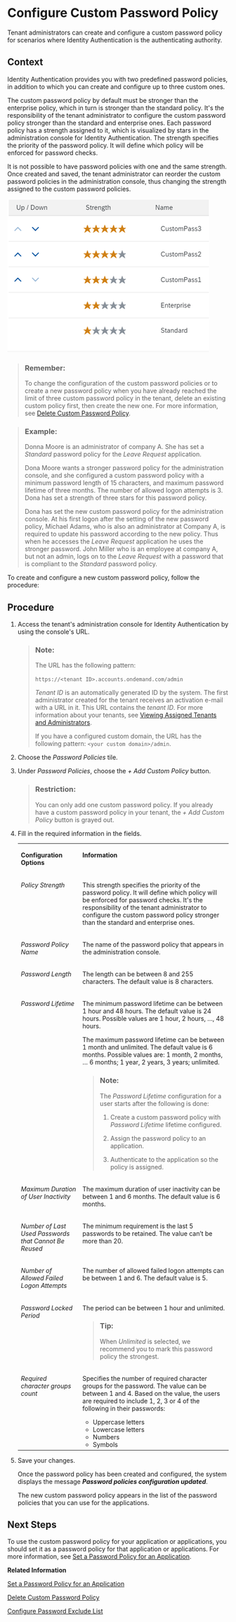 <!-- loio67bece21d0fb4e66b3341e9093c64f58 -->

# Configure Custom Password Policy

Tenant administrators can create and configure a custom password policy for scenarios where Identity Authentication is the authenticating authority.



## Context

Identity Authentication provides you with two predefined password policies, in addition to which you can create and configure up to three custom ones.

The custom password policy by default must be stronger than the enterprise policy, which in turn is stronger than the standard policy. It's the responsibility of the tenant administrator to configure the custom password policy stronger than the standard and enterprise ones. Each password policy has a strength assigned to it, which is visualized by stars in the administration console for Identity Authentication. The strength specifies the priority of the password policy. It will define which policy will be enforced for password checks.

It is not possible to have password policies with one and the same strength. Once created and saved, the tenant administrator can reorder the custom password policies in the administration console, thus changing the strength assigned to the custom password policies.

![](images/Password_Policy_Strength_c8d2c08.png)

> ### Remember:  
> To change the configuration of the custom password policies or to create a new password policy when you have already reached the limit of three custom password policy in the tenant, delete an existing custom policy first, then create the new one. For more information, see [Delete Custom Password Policy](delete-custom-password-policy-697fd2b.md).

> ### Example:  
> Donna Moore is an administrator of company A. She has set a *Standard* password policy for the *Leave Request* application.
> 
> Dona Moore wants a stronger password policy for the administration console, and she configured a custom password policy with a minimum password length of 15 characters, and maximum password lifetime of three months. The number of allowed logon attempts is 3. Dona has set a strength of three stars for this password policy.
> 
> Dona has set the new custom password policy for the administration console. At his first logon after the setting of the new password policy, Michael Adams, who is also an administrator at Company A, is required to update his password according to the new policy. Thus when he accesses the *Leave Request* application he uses the stronger password. John Miller who is an employee at company A, but not an admin, logs on to the *Leave Request* with a password that is compliant to the *Standard* password policy.

To create and configure a new custom password policy, follow the procedure:



## Procedure

1.  Access the tenant's administration console for Identity Authentication by using the console's URL.

    > ### Note:  
    > The URL has the following pattern:
    > 
    > `https://<tenant ID>.accounts.ondemand.com/admin`
    > 
    > *Tenant ID* is an automatically generated ID by the system. The first administrator created for the tenant receives an activation e-mail with a URL in it. This URL contains the *tenant ID*. For more information about your tenants, see [Viewing Assigned Tenants and Administrators](../viewing-assigned-tenants-and-administrators-f56e6f2.md).
    > 
    > If you have a configured custom domain, the URL has the following pattern: `<your custom domain>/admin`.

2.  Choose the *Password Policies* tile.

3.  Under *Password Policies*, choose the *\+ Add Custom Policy* button.

    > ### Restriction:  
    > You can only add one custom password policy. If you already have a custom password policy in your tenant, the *\+ Add Custom Policy* button is grayed out.

4.  Fill in the required information in the fields.


    <table>
    <tr>
    <th valign="top">

    Configuration Options


    
    </th>
    <th valign="top">

    Information


    
    </th>
    </tr>
    <tr>
    <td valign="top">

    *Policy Strength*


    
    </td>
    <td valign="top">

    This strength specifies the priority of the password policy. It will define which policy will be enforced for password checks. It's the responsibility of the tenant administrator to configure the custom password policy stronger than the standard and enterprise ones.


    
    </td>
    </tr>
    <tr>
    <td valign="top">

    *Password Policy Name*


    
    </td>
    <td valign="top">

    The name of the password policy that appears in the administration console.


    
    </td>
    </tr>
    <tr>
    <td valign="top">

    *Password Length*


    
    </td>
    <td valign="top">

    The length can be between 8 and 255 characters. The default value is 8 characters.


    
    </td>
    </tr>
    <tr>
    <td valign="top">

    *Password Lifetime*


    
    </td>
    <td valign="top">

    The minimum password lifetime can be between 1 hour and 48 hours. The default value is 24 hours. Possible values are 1 hour, 2 hours, …, 48 hours.

    The maximum password lifetime can be between 1 month and unlimited. The default value is 6 months. Possible values are: 1 month, 2 months, … 6 months; 1 year, 2 years, 3 years; unlimited.

    > ### Note:  
    > The *Password Lifetime* configuration for a user starts after the following is done:
    > 
    > 1.  Create a custom password policy with *Password Lifetime* lifetime configured.
    > 
    > 2.  Assign the password policy to an application.
    > 3.  Authenticate to the application so the policy is assigned.


    
    </td>
    </tr>
    <tr>
    <td valign="top">

    *Maximum Duration of User Inactivity*


    
    </td>
    <td valign="top">

    The maximum duration of user inactivity can be between 1 and 6 months. The default value is 6 months.


    
    </td>
    </tr>
    <tr>
    <td valign="top">

    *Number of Last Used Passwords that Cannot Be Reused*


    
    </td>
    <td valign="top">

    The minimum requirement is the last 5 passwords to be retained. The value can’t be more than 20.


    
    </td>
    </tr>
    <tr>
    <td valign="top">

    *Number of Allowed Failed Logon Attempts*


    
    </td>
    <td valign="top">

    The number of allowed failed logon attempts can be between 1 and 6. The default value is 5.


    
    </td>
    </tr>
    <tr>
    <td valign="top">

    *Password Locked Period*


    
    </td>
    <td valign="top">

    The period can be between 1 hour and unlimited.

    > ### Tip:  
    > When *Unlimited* is selected, we recommend you to mark this password policy the strongest.


    
    </td>
    </tr>
    <tr>
    <td valign="top">

    *Required character groups count*


    
    </td>
    <td valign="top">

    Specifies the number of required character groups for the password. The value can be between 1 and 4. Based on the value, the users are required to include 1, 2, 3 or 4 of the following in their passwords:

    -   Uppercase letters
    -   Lowercase letters
    -   Numbers
    -   Symbols


    
    </td>
    </tr>
    </table>
    
5.  Save your changes.

    Once the password policy has been created and configured, the system displays the message ***Password policies configuration updated***.

    The new custom password policy appears in the list of the password policies that you can use for the applications.




## Next Steps

To use the custom password policy for your application or applications, you should set it as a password policy for that application or applications. For more information, see [Set a Password Policy for an Application](set-a-password-policy-for-an-application-04a6e45.md).

**Related Information**  


[Set a Password Policy for an Application](set-a-password-policy-for-an-application-04a6e45.md "As a tenant administrator, you can set a password policy that matches your application logon requirements.")

[Delete Custom Password Policy](delete-custom-password-policy-697fd2b.md "As a tenant administrator, you can delete the custom password policy that you have created in the administration console for Identity Authentication.")

[Configure Password Exclude List](configure-password-exclude-list-159c09d.md "As a tenant administrator, you can create a password exclude list to restrict their usage.")

